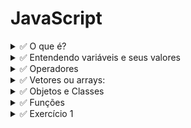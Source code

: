 # JavaScript

<details>
<summary>✅ O que é?</summary>

O JavaScript é uma linguagem de programação de alto nível, que integra o desenvolvimento de apps e páginas web. É uma das linguagens de programação mais usadas no mundo do desenvolvimento.

### Como Surgiu?
Em 1995 o programador Brendan Eich que trabalhava na Netscape, implementou uma linguagem de programação chamada Mocha depois o nome mudou para LiveScript, mas na época a linguagem Java era popular, então mudaram LiveScript para JavaScript como jogada de marketing.

### Para que serve?
Para criar scripts dinâmicos que realizam a interação de apps ou páginas web.
Como se o HTML fosse a estrutura, o CSS o design, e o JavaScript a parte interativa do desenvolvimento.

[Leia mais](https://developer.mozilla.org/pt-BR/docs/Glossary/JavaScript)
</details>

<details>
<summary> ✅ Entendendo variáveis e seus valores</summary>

### Tipagem:
A tipagem funciona como uma regra de uso de dados, quanto mais forte for a tipagem, mais obrigatória é a declaração do tipo de dado. A tipagem em JavaScript é fraca, a declaração dos dados acontece de modo dinâmico.

Ex.: Ao criarmos uma variável com valor entre aspas (“valor”), o JavaScript já converte o dado para o tipo String.

```
Ex.: var numero = 1;
// o JavaScript já converte o valor 1 para o tipo Number.
```

### Tipos primitivos:
Variáveis podem guardar valores dos tipos: Boolean; null; undefined; Number; String; Array; Object; Function.

### Declaração de variáveis:
Existem 3 modos de declarar as variáveis em JavaScript:

var – escopo global e local, pode ter seu valor alterado, se não tiver um valor inicial será tratada como null;

let – escopo local de bloco, pode ter seu valor alterado, se não tiver um valor inicial será tratada como null;

const – escopo local de bloco, somente leitura, o valor inicial é obrigatório e não pode ser alterado.

### Escopo
O escopo em JavaScript define a limitação e visibilidade de um
bloco de código.

Escopo global – quando a variável é declarada fora de qualquer
bloco, sua visibilidade fica disponível em todo o código.

Escopo local – quando a variável é declarada dentro de um bloco, sua visibilidade pode ficar disponível ou não.

### Regra de uso de variáveis
- Iniciar com letras, underscore _ ou cifrão ($)
- Não iniciar com número
- Não usar espaços (Usar camelCase ou _)
- Não usar palavras reservadas
- Declarar variáveis no topo do bloco de código -> boa prática

### Atribuição
O sinal de igualdade “=“ em JavaScript, significa atribuição.

### Comparação
```
var nome = “meu nome”;
```
Para fazermos uma comparação de valores em Javascript, usamos "==".

```
"0" == 0;  // lê-se “0” tem o valor igual a 0? - retorna true
```

### Comparação idêntica
Para fazermos uma comparação de valores e tipos em JavaScript usamos “===“.
```
"0" === 0; // lê-se "0" tem o valor e o tipo idêntico a 0? - retorna false
```
</details>

<details>
<summary>✅ Operadores</summary>

### Operadores matemáticos:
São tipos de operadores matemáticos com valor numérico:

- adição: +
- subtração: -
- multiplicação: *
- divisão real: /
- divisão inteira: %
- potenciação: **

### Operadores relacionais:
São tipos de operadores que consultam a relação entre valores:

- maior que: >
- menor que: <
- maior ou igual a: >=
- menor ou igual a: <=

### Operadores lógicos:
São tipos de operadores que consultam valores lógicos:

- && - “e” – considera que todos os valores sejam true;
- || - “ou” – considera que qualquer valor seja true;
- ! - “não” – inverte o valor de true para false ou vice-versa;

</details>


<details>
    <summary>✅ Vetores ou arrays:</summary>

### Arrays:
Arrays são um tipo de lista, ou matriz de variáveis, onde cada variável possui um índice. Os valores podem ser de vários tipos.
```
let array = ['string', 1, true, ['array1']...]
```
O array deve ser declarado entre colchetes “[]”, e podem guardar qualquer valor dentro de seus índices: inclusive outros arrays.

### Manipulando arrays
Ao ser declarado, o Array traz consigo uma série de métodos para manipulá-lo.

- forEach() – itera um array;
- push() – add item no final do array;
- pop() – remove item no final do array;
- shift() – remove item no início do array;
- unshift() – add item no início do array;
- indexOf() – retorna o índice de um valor;
- splice() – remove ou substitui um item pelo índice;
- slice() – retorna uma parte de um array existente;

</details>

<details>
    <summary>✅ Objetos e Classes </summary>

### Objetos
Dados que possuem propriedades e valores que definem suas características. Deve ser declarado entre chaves “{}”.

Ex.: imagine uma xícara azul. Ela tem cor, pode ter vários tamanhos e funções. Pode ser declarada assim:
```
var xicara = {
    cor: ‘azul’,
    tamanho: ‘p’,
    funcao: tomarCafe()
}
```
### Manipulando objetos
As propriedades de ojbetos podem ser atribuídas à variáveis, facilitando a manipulação do objeto. Chamamos isso de desestruturação.
```
var xicara = {cor: ‘azul’, tamanho: ‘p’, funcao: tomarCafe()}

var cor = xicara.cor;
var tamanho = xicara.tamanho;
var funcao = tomarCafe();
```
Outra forma de fazer a desestruturação é utilizando chaves ao
declarar a variável:
```
var xicara = {cor: ‘azul’, tamanho: ‘p’, funcao: tomarCafe()}

var { cor, tamanho, funcao } = xicara;
```
</details>


<details>
<summary>✅ Funções </summary>

### Funções declarativas
São funções que possuem o uso mais comum, deve ser declarada usando a palavra reservada “function” seguida do nome da
função, parênteses “()” e chaves “{}”:
```
function nomeDaFuncao(){
    ${instrucao};
}
```

### Expressões de funções
São funções atribuídas à expressões. A nomeação das funções por expressão é opcional:
```
var funcao = function nomeDaFuncao() {
    ${instrucao};
}

var funcao = function() {
    ${instrucao};
}
```

### Arrow Function

São funções de expressão de sintaxe curta. Arrow functions sempre serão anônimas, e portanto não podem ser nomeadas. Deve ser declarada com parênteses "()", seguido de "=>" e depois chaves "{}".
```
var funcao = () => {
    ${instrucao};
}
```
</details>

<details>
<summary>✅ Exercício 1</summary>

### Criando uma calculadora
Para este exercício vamos utilizar alguns métodos nativos do
JavaScript:

- Number() – para converter valores em números;
- Prompt() – para registrar entradas de usuário;
- Alert() – para mostrar mensagem ao usuário;
- Template Strings – para usar strings junto com expressões;

[Clique aqui para ver o código](https://github.com/barbarahellen/dev-web/blob/main/javascript/calculadora/calculadora.js)

</details>